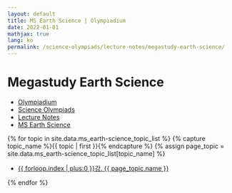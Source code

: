 ```yaml
---
layout: default
title: MS Earth Science | Olympiadium
date: 2022-01-01
mathjax: true
lang: ko
permalink: /science-olympiads/lecture-notes/megastudy-earth-science/
---
```

<h1>Megastudy Earth Science</h1>
<ul class="breadcrumb">
	<li><a href="{{ site.baseurl }}/">Olympiadium</a></li> 
	<li><a href="{{ site.baseurl }}/science-olympiads/">Science Olympiads</a></li> 
	<li><a href="{{ site.baseurl }}/science-olympiads/lecture-notes/">Lecture Notes</a></li> 
	<li><a href="{{ site.baseurl }}/science-olympiads/lecture-notes/megastudy-earth-science/">MS Earth Science</a></li>
</ul>

{% for topic in site.data.ms_earth-science_topic_list %}
{% capture topic_name %}{{ topic | first }}{% endcapture %}
{% assign page_topic = site.data.ms_earth-science_topic_list[topic_name] %}
  <ul class="actions fit big">
  <li><a href="{{ page.url}}chapter-{{ forloop.index | plus:0 }}" class="button fit big">{{ forloop.index | plus:0 }}강. {{ page_topic.name }}</a></li>
  </ul>
{% endfor %}
